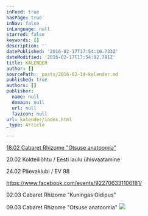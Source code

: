 ```yaml
---
inFeed: true
hasPage: true
inNav: false
inLanguage: null
starred: false
keywords: []
description: ''
datePublished: '2016-02-17T17:54:10.733Z'
dateModified: '2016-02-17T17:54:02.791Z'
title: KALENDER
author: []
sourcePath: _posts/2016-02-14-kalender.md
published: true
authors: []
publisher:
  name: null
  domain: null
  url: null
  favicon: null
url: kalender/index.html
_type: Article

---
```

[18.02 Cabaret Rhizome "Otsuse anatoomia"][0]

20.02 Kokteiliõhtu / Eesti laulu ühisvaatamine

24.02 Päevaklubi / EV 98

https://www.facebook.com/events/922706331106181/

02.03 Cabaret Rhizome "Kuningas Oidipus"

09.03 Cabaret Rhizome "Otsuse anatoomia"
![](https://the-grid-user-content.s3-us-west-2.amazonaws.com/910470a3-de0d-43be-adc6-7be9a376f464.jpg)

[0]: https://www.facebook.com/events/922706331106181/